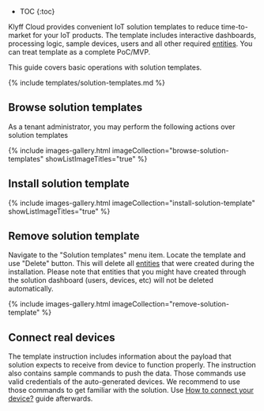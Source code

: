 
* TOC 
{:toc}
  
Klyff Cloud provides convenient IoT solution templates to reduce time-to-market for your IoT products.
The template includes interactive dashboards, processing logic, sample devices, users and all other required [entities](/docs/{{docsPrefix}}user-guide/entities-and-relations/). 
You can treat template as a complete PoC/MVP. 

This guide covers basic operations with solution templates.

{% include templates/solution-templates.md %}

## Browse solution templates

As a tenant administrator, you may perform the following actions over solution templates

{% include images-gallery.html imageCollection="browse-solution-templates" showListImageTitles="true" %}

## Install solution template

{% include images-gallery.html imageCollection="install-solution-template" showListImageTitles="true" %}

## Remove solution template

Navigate to the "Solution templates" menu item. Locate the template and use "Delete" button. 
This will delete all [entities](/docs/{{docsPrefix}}user-guide/entities-and-relations/) that were created during the installation. 
Please note that entities that you might have created through the solution dashboard (users, devices, etc) will not be deleted automatically.  

{% include images-gallery.html imageCollection="remove-solution-template" %}

## Connect real devices

The template instruction includes information about the payload that solution expects to receive from device to function properly. 
The instruction also contains sample commands to push the data. Those commands use valid credentials of the auto-generated devices.
We recommend to use those commands to get familiar with the solution. Use [How to connect your device?](/docs/{{docsPrefix}}getting-started-guides/connectivity/) guide afterwards.
